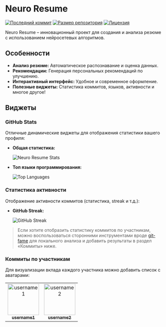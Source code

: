 # Neuro Resume

[![Последний коммит](https://img.shields.io/github/last-commit/ptmff/neuro_resume?style=flat-square)](https://github.com/YOUR_GITHUB_USERNAME/neuro_resume/commits/main)
[![Размер репозитория](https://img.shields.io/github/repo-size/ptmff/neuro_resume?style=flat-square)](https://github.com/YOUR_GITHUB_USERNAME/neuro_resume)
[![Лицензия](https://img.shields.io/github/license/ptmff/neuro_resume?style=flat-square)](LICENSE)

Neuro Resume – инновационный проект для создания и анализа резюме с использованием нейросетевых алгоритмов.

## Особенности
- **Анализ резюме:** Автоматическое распознавание и оценка данных.
- **Рекомендации:** Генерация персональных рекомендаций по улучшению.
- **Интерактивный интерфейс:** Удобное и современное оформление.
- **Полезные виджеты:** Статистика коммитов, языков, активности и многое другое!

## Виджеты

### GitHub Stats
Отличные динамические виджеты для отображения статистики вашего профиля:

- **Общая статистика:**

  ![Neuro Resume Stats](https://github-readme-stats.vercel.app/api?username=ptmff&show_icons=true&theme=radical)

- **Топ языки программирования:**

  ![Top Languages](https://github-readme-stats.vercel.app/api/top-langs/?username=ptmff&layout=compact)

### Статистика активности
Отображение активности коммитов (статистика, streak и т.д.):

- **GitHub Streak:**

  ![GitHub Streak](https://github-readme-streak-stats.herokuapp.com/?user=ptmff&theme=dark)

> Если хотите отобразить статистику коммитов по участникам, можно воспользоваться сторонними инструментами вроде [git-fame](https://github.com/casperdcl/git-fame) для локального анализа и добавить результаты в раздел «Коммиты» ниже.

### Коммиты по участникам
Для визуализации вклада каждого участника можно добавить список с аватарами:

<table>
  <tr>
    <td align="center">
      <a href="https://github.com/username1">
        <img src="https://github.com/username1.png" width="100px;" alt="username1"/><br />
        <sub><b>username1</b></sub>
      </a>
    </td>
    <td align="center">
      <a href="https://github.com/username2">
        <img src="https://github.com/username2.png" width="100px;" alt="username2"/><br />
        <sub><b>username2</b></sub>
      </a>
    </td>
    <!-- Добавьте больше участников по необходимости -->
  </tr>
</table>
